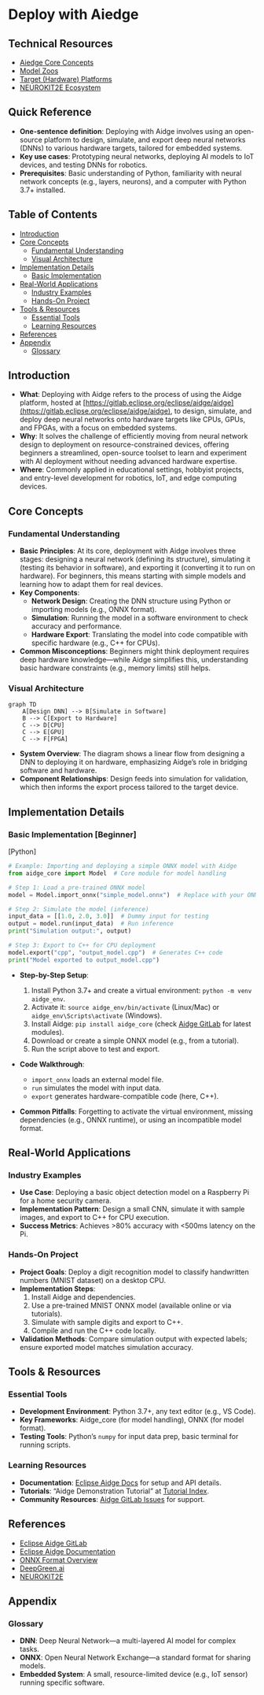 # Deploy with Aiedge

## Technical Resources
- [Aiedge Core Concepts](../../../concepts/frameworks/aidge)
- [Model Zoos](https://github.com/afondiel/Edge-AI-Model-Zoo)
- [Target (Hardware) Platforms](https://github.com/afondiel/Edge-AI-Platforms)
- [NEUROKIT2E Ecosystem](../../../industry-applications/neurokit2e-ecosystem)

## Quick Reference
- **One-sentence definition**: Deploying with Aidge involves using an open-source platform to design, simulate, and export deep neural networks (DNNs) to various hardware targets, tailored for embedded systems.
- **Key use cases**: Prototyping neural networks, deploying AI models to IoT devices, and testing DNNs for robotics.
- **Prerequisites**: Basic understanding of Python, familiarity with neural network concepts (e.g., layers, neurons), and a computer with Python 3.7+ installed.

## Table of Contents
- [Introduction](#introduction)
- [Core Concepts](#core-concepts)
    - [Fundamental Understanding](#fundamental-understanding)
    - [Visual Architecture](#visual-architecture)
- [Implementation Details](#implementation-details)
    - [Basic Implementation](#basic-implementation)
- [Real-World Applications](#real-world-applications)
    - [Industry Examples](#industry-examples)
    - [Hands-On Project](#hands-on-project)
- [Tools & Resources](#tools--resources)
    - [Essential Tools](#essential-tools)
    - [Learning Resources](#learning-resources)
- [References](#references)
- [Appendix](#appendix)
    - [Glossary](#glossary)

## Introduction
- **What**: Deploying with Aidge refers to the process of using the Aidge platform, hosted at [https://gitlab.eclipse.org/eclipse/aidge/aidge](https://gitlab.eclipse.org/eclipse/aidge/aidge), to design, simulate, and deploy deep neural networks onto hardware targets like CPUs, GPUs, and FPGAs, with a focus on embedded systems.
- **Why**: It solves the challenge of efficiently moving from neural network design to deployment on resource-constrained devices, offering beginners a streamlined, open-source toolset to learn and experiment with AI deployment without needing advanced hardware expertise.
- **Where**: Commonly applied in educational settings, hobbyist projects, and entry-level development for robotics, IoT, and edge computing devices.

## Core Concepts

### Fundamental Understanding
- **Basic Principles**: At its core, deployment with Aidge involves three stages: designing a neural network (defining its structure), simulating it (testing its behavior in software), and exporting it (converting it to run on hardware). For beginners, this means starting with simple models and learning how to adapt them for real devices.
- **Key Components**: 
  - **Network Design**: Creating the DNN structure using Python or importing models (e.g., ONNX format).
  - **Simulation**: Running the model in a software environment to check accuracy and performance.
  - **Hardware Export**: Translating the model into code compatible with specific hardware (e.g., C++ for CPUs).
- **Common Misconceptions**: Beginners might think deployment requires deep hardware knowledge—while Aidge simplifies this, understanding basic hardware constraints (e.g., memory limits) still helps.

### Visual Architecture
```mermaid
graph TD
    A[Design DNN] --> B[Simulate in Software]
    B --> C[Export to Hardware]
    C --> D[CPU]
    C --> E[GPU]
    C --> F[FPGA]
```
- **System Overview**: The diagram shows a linear flow from designing a DNN to deploying it on hardware, emphasizing Aidge’s role in bridging software and hardware.
- **Component Relationships**: Design feeds into simulation for validation, which then informs the export process tailored to the target device.

## Implementation Details

### Basic Implementation [Beginner]

[Python]
```python
# Example: Importing and deploying a simple ONNX model with Aidge
from aidge_core import Model  # Core module for model handling

# Step 1: Load a pre-trained ONNX model
model = Model.import_onnx("simple_model.onnx")  # Replace with your ONNX file

# Step 2: Simulate the model (inference)
input_data = [[1.0, 2.0, 3.0]]  # Dummy input for testing
output = model.run(input_data)  # Run inference
print("Simulation output:", output)

# Step 3: Export to C++ for CPU deployment
model.export("cpp", "output_model.cpp")  # Generates C++ code
print("Model exported to output_model.cpp")
```

- **Step-by-Step Setup**:
  1. Install Python 3.7+ and create a virtual environment: `python -m venv aidge_env`.
  2. Activate it: `source aidge_env/bin/activate` (Linux/Mac) or `aidge_env\Scripts\activate` (Windows).
  3. Install Aidge: `pip install aidge_core` (check [Aidge GitLab](https://gitlab.eclipse.org/eclipse/aidge/aidge) for latest modules).
  4. Download or create a simple ONNX model (e.g., from a tutorial).
  5. Run the script above to test and export.

- **Code Walkthrough**: 
  - `import_onnx` loads an external model file.
  - `run` simulates the model with input data.
  - `export` generates hardware-compatible code (here, C++).

- **Common Pitfalls**: Forgetting to activate the virtual environment, missing dependencies (e.g., ONNX runtime), or using an incompatible model format.

## Real-World Applications

### Industry Examples
- **Use Case**: Deploying a basic object detection model on a Raspberry Pi for a home security camera.
- **Implementation Pattern**: Design a small CNN, simulate it with sample images, and export to C++ for CPU execution.
- **Success Metrics**: Achieves >80% accuracy with <500ms latency on the Pi.

### Hands-On Project
- **Project Goals**: Deploy a digit recognition model to classify handwritten numbers (MNIST dataset) on a desktop CPU.
- **Implementation Steps**:
  1. Install Aidge and dependencies.
  2. Use a pre-trained MNIST ONNX model (available online or via tutorials).
  3. Simulate with sample digits and export to C++.
  4. Compile and run the C++ code locally.
- **Validation Methods**: Compare simulation output with expected labels; ensure exported model matches simulation accuracy.

## Tools & Resources

### Essential Tools
- **Development Environment**: Python 3.7+, any text editor (e.g., VS Code).
- **Key Frameworks**: Aidge_core (for model handling), ONNX (for model format).
- **Testing Tools**: Python’s `numpy` for input data prep, basic terminal for running scripts.

### Learning Resources
- **Documentation**: [Eclipse Aidge Docs](https://eclipse.dev/aidge/) for setup and API details.
- **Tutorials**: “Aidge Demonstration Tutorial” at [Tutorial Index](https://eclipse.dev/aidge/source/Tutorial/index.html).
- **Community Resources**: [Aidge GitLab Issues](https://gitlab.eclipse.org/groups/eclipse/aidge/-/issues) for support.

## References
- [Eclipse Aidge GitLab](https://gitlab.eclipse.org/eclipse/aidge/aidge)
- [Eclipse Aidge Documentation](https://eclipse.dev/aidge/)
- [ONNX Format Overview](https://onnx.ai/)
- [DeepGreen.ai](https://deepgreen.ai/)
- [NEUROKIT2E](https://www.neurokit2e.eu/)

## Appendix

### Glossary
- **DNN**: Deep Neural Network—a multi-layered AI model for complex tasks.
- **ONNX**: Open Neural Network Exchange—a standard format for sharing models.
- **Embedded System**: A small, resource-limited device (e.g., IoT sensor) running specific software.
